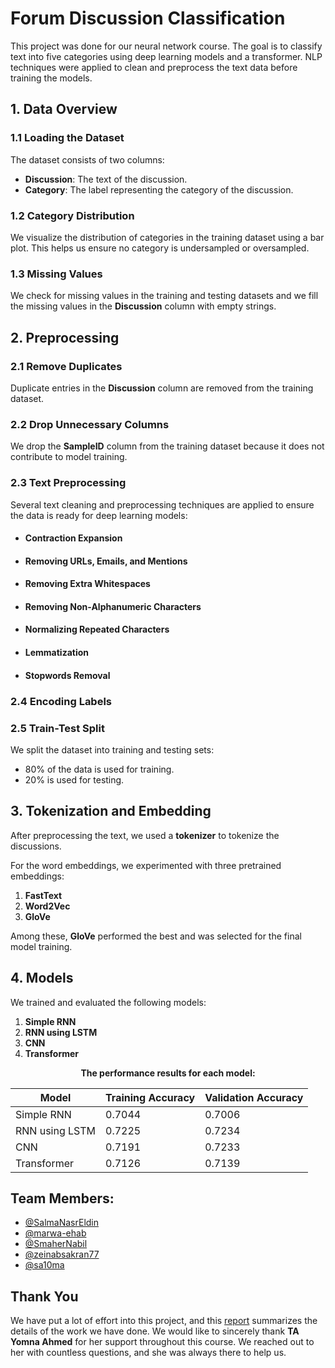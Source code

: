 # Forum Discussion Classification

This project was done for our neural network course. The goal is to classify text into five categories using deep learning models and a transformer. NLP techniques were applied to clean and preprocess the text data before training the models.

## 1. Data Overview

### 1.1 Loading the Dataset
The dataset consists of two columns:
- **Discussion**: The text of the discussion.
- **Category**: The label representing the category of the discussion.

### 1.2 Category Distribution
We visualize the distribution of categories in the training dataset using a bar plot. This helps us ensure no category is undersampled or oversampled.

### 1.3 Missing Values
We check for missing values in the training and testing datasets and we fill the missing values in the **Discussion** column with empty strings.

## 2. Preprocessing

### 2.1 Remove Duplicates
Duplicate entries in the **Discussion** column are removed from the training dataset.

### 2.2 Drop Unnecessary Columns
We drop the **SampleID** column from the training dataset because it does not contribute to model training.

### 2.3 Text Preprocessing
Several text cleaning and preprocessing techniques are applied to ensure the data is ready for deep learning models:

- #### Contraction Expansion

- #### Removing URLs, Emails, and Mentions

- #### Removing Extra Whitespaces

- #### Removing Non-Alphanumeric Characters

- #### Normalizing Repeated Characters

- #### Lemmatization

- #### Stopwords Removal


### 2.4 Encoding Labels

### 2.5 Train-Test Split
We split the dataset into training and testing sets:
- 80% of the data is used for training.
- 20% is used for testing.

## 3. Tokenization and Embedding

After preprocessing the text, we used a **tokenizer** to tokenize the discussions.

For the word embeddings, we experimented with three pretrained embeddings:
1. **FastText**
2. **Word2Vec**
3. **GloVe**

Among these, **GloVe** performed the best and was selected for the final model training. 

## 4. Models

We trained and evaluated the following models:

1. **Simple RNN**
2. **RNN using LSTM**
3. **CNN**
4. **Transformer**

<p align="center">
  <strong>The performance results for each model:</strong>
</p>

<div align="center">

| Model                | Training Accuracy | Validation Accuracy |
|----------------------|-------------------|---------------------|
| Simple RNN           | 0.7044            | 0.7006              |
| RNN using LSTM       | 0.7225            | 0.7234              |
| CNN                  | 0.7191            | 0.7233              |
| Transformer          | 0.7126            | 0.7139              |

</div>


## Team Members:
 
- [@SalmaNasrEldin](https://github.com/SalmaNasrEldin)
- [@marwa-ehab](https://github.com/marwa-ehab)
- [@SmaherNabil](https://github.com/SmaherNabil)
- [@zeinabsakran77](https://github.com/zeinabsakran77)
- [@sa10ma](https://github.com/sa10ma)

## Thank You

We have put a lot of effort into this project, and this [report](https://github.com/monaya37/Forums/blob/5ea3419166a2de0a95cac1a3ea56fc4c2abe269e/Neural%20Networks%20Project%20Documentation.pdf) summarizes the details of the work we have done. We would like to sincerely thank **TA Yomna Ahmed** for her support throughout this course. We reached out to her with countless questions, and she was always there to help us.




